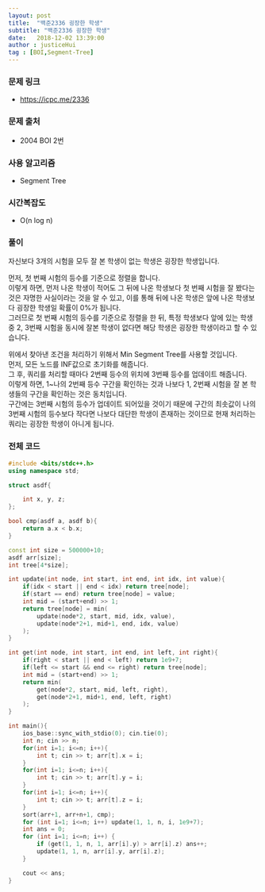 ```yaml
---
layout: post
title:  "백준2336 굉장한 학생"
subtitle: "백준2336 굉장한 학생"
date:   2018-12-02 13:39:00
author : justiceHui
tag : [BOI,Segment-Tree]
---
```


### 문제 링크
* https://icpc.me/2336

### 문제 출처
* 2004 BOI 2번

### 사용 알고리즘
* Segment Tree

### 시간복잡도
* O(n log n)

### 풀이
자신보다 3개의 시험을 모두 잘 본 학생이 없는 학생은 굉장한 학생입니다.

먼저, 첫 번째 시험의 등수를 기준으로 정렬을 합니다.<br>
이렇게 하면, 먼저 나온 학생이 적어도 그 뒤에 나온 학생보다 첫 번째 시험을 잘 봤다는 것은 자명한 사실이라는 것을 알 수 있고, 이를 통해 뒤에 나온 학생은 앞에 나온 학생보다 굉장한 학생일 확률이 0%가 됩니다.<br>
그러므로 첫 번째 시험의 등수를 기준으로 정렬을 한 뒤, 특정 학생보다 앞에 있는 학생 중 2, 3번째 시험을 동시에 잘본 학생이 없다면 해당 학생은 굉장한 학생이라고 할 수 있습니다.

위에서 찾아낸 조건을 처리하기 위해서 Min Segment Tree를 사용할 것입니다.<br>
먼저, 모든 노드를 INF값으로 초기화를 해줍니다.<br>
그 후, 쿼리를 처리할 때마다 2번째 등수의 위치에 3번째 등수를 업데이트 해줍니다.<br>
이렇게 하면, 1~나의 2번째 등수 구간을 확인하는 것과 나보다 1, 2번째 시험을 잘 본 학생들의 구간을 확인하는 것은 동치입니다.<br>
구간에는 3번째 시험의 등수가 업데이트 되어있을 것이기 때문에 구간의 최솟값이 나의 3번째 시험의 등수보다 작다면 나보다 대단한 학생이 존재하는 것이므로 현재 처리하는 쿼리는 굉장한 학생이 아니게 됩니다.

### 전체 코드
```cpp
#include <bits/stdc++.h>
using namespace std;

struct asdf{

	int x, y, z;
};

bool cmp(asdf a, asdf b){
	return a.x < b.x;
}

const int size = 500000+10;
asdf arr[size];
int tree[4*size];

int update(int node, int start, int end, int idx, int value){
	if(idx < start || end < idx) return tree[node];
	if(start == end) return tree[node] = value;
	int mid = (start+end) >> 1;
	return tree[node] = min(
		update(node*2, start, mid, idx, value),
		update(node*2+1, mid+1, end, idx, value)
	);
}

int get(int node, int start, int end, int left, int right){
	if(right < start || end < left) return 1e9+7;
	if(left <= start && end <= right) return tree[node];
	int mid = (start+end) >> 1;
	return min(
		get(node*2, start, mid, left, right),
		get(node*2+1, mid+1, end, left, right)
	);
}

int main(){
	ios_base::sync_with_stdio(0); cin.tie(0);
	int n; cin >> n;
	for(int i=1; i<=n; i++){
		int t; cin >> t; arr[t].x = i;
	}
	for(int i=1; i<=n; i++){
		int t; cin >> t; arr[t].y = i;
	}
	for(int i=1; i<=n; i++){
		int t; cin >> t; arr[t].z = i;
	}
	sort(arr+1, arr+n+1, cmp);
	for (int i=1; i<=n; i++) update(1, 1, n, i, 1e9+7);
	int ans = 0;
	for (int i=1; i<=n; i++) {
        if (get(1, 1, n, 1, arr[i].y) > arr[i].z) ans++;
        update(1, 1, n, arr[i].y, arr[i].z);
    }

	cout << ans;
}
```
